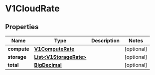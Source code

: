 # V1CloudRate

## Properties
Name | Type | Description | Notes
------------ | ------------- | ------------- | -------------
**compute** | [**V1ComputeRate**](V1ComputeRate.md) |  |  [optional]
**storage** | [**List&lt;V1StorageRate&gt;**](V1StorageRate.md) |  |  [optional]
**total** | [**BigDecimal**](BigDecimal.md) |  |  [optional]
